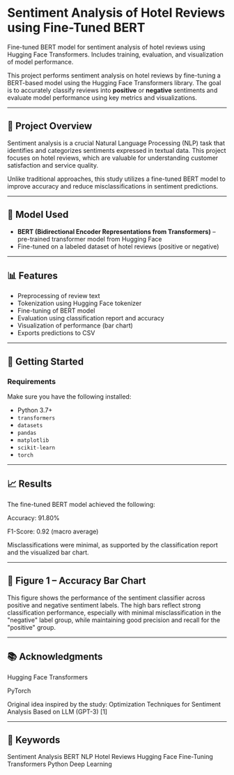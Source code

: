 # Sentiment Analysis of Hotel Reviews using Fine-Tuned BERT

Fine-tuned BERT model for sentiment analysis of hotel reviews using Hugging Face Transformers. Includes training, evaluation, and visualization of model performance.

This project performs sentiment analysis on hotel reviews by fine-tuning a BERT-based model using the Hugging Face Transformers library. The goal is to accurately classify reviews into **positive** or **negative** sentiments and evaluate model performance using key metrics and visualizations.

---

## 📌 Project Overview

Sentiment analysis is a crucial Natural Language Processing (NLP) task that identifies and categorizes sentiments expressed in textual data. This project focuses on hotel reviews, which are valuable for understanding customer satisfaction and service quality.

Unlike traditional approaches, this study utilizes a fine-tuned BERT model to improve accuracy and reduce misclassifications in sentiment predictions.

---

## 🧠 Model Used

- **BERT (Bidirectional Encoder Representations from Transformers)** – pre-trained transformer model from Hugging Face
- Fine-tuned on a labeled dataset of hotel reviews (positive or negative)

---

## 📊 Features

- Preprocessing of review text  
- Tokenization using Hugging Face tokenizer  
- Fine-tuning of BERT model  
- Evaluation using classification report and accuracy  
- Visualization of performance (bar chart)  
- Exports predictions to CSV  

---

## 🚀 Getting Started

### Requirements

Make sure you have the following installed:

- Python 3.7+
- `transformers`
- `datasets`
- `pandas`
- `matplotlib`
- `scikit-learn`
- `torch`

---

## 📈 Results
The fine-tuned BERT model achieved the following:

Accuracy: 91.80%

F1-Score: 0.92 (macro average)

Misclassifications were minimal, as supported by the classification report and the visualized bar chart.

---

## 📌 Figure 1 – Accuracy Bar Chart
This figure shows the performance of the sentiment classifier across positive and negative sentiment labels. The high bars reflect strong classification performance, especially with minimal misclassification in the "negative" label group, while maintaining good precision and recall for the "positive" group.

---
## 📚 Acknowledgments
Hugging Face Transformers

PyTorch

Original idea inspired by the study: Optimization Techniques for Sentiment Analysis Based on LLM (GPT-3) [1]

---

## 🔖 Keywords
Sentiment Analysis BERT NLP Hotel Reviews Hugging Face Fine-Tuning Transformers Python Deep Learning
